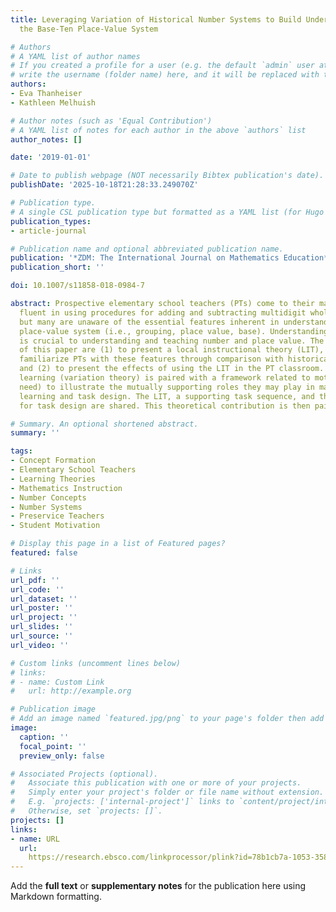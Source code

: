 ```yaml
---
title: Leveraging Variation of Historical Number Systems to Build Understanding of
  the Base-Ten Place-Value System

# Authors
# A YAML list of author names
# If you created a profile for a user (e.g. the default `admin` user at `content/authors/admin/`), 
# write the username (folder name) here, and it will be replaced with their full name and linked to their profile.
authors:
- Eva Thanheiser
- Kathleen Melhuish

# Author notes (such as 'Equal Contribution')
# A YAML list of notes for each author in the above `authors` list
author_notes: []

date: '2019-01-01'

# Date to publish webpage (NOT necessarily Bibtex publication's date).
publishDate: '2025-10-18T21:28:33.249070Z'

# Publication type.
# A single CSL publication type but formatted as a YAML list (for Hugo requirements).
publication_types:
- article-journal

# Publication name and optional abbreviated publication name.
publication: '*ZDM: The International Journal on Mathematics Education*'
publication_short: ''

doi: 10.1007/s11858-018-0984-7

abstract: Prospective elementary school teachers (PTs) come to their mathematics courses
  fluent in using procedures for adding and subtracting multidigit whole numbers,
  but many are unaware of the essential features inherent in understanding the base-ten
  place-value system (i.e., grouping, place value, base). Understanding these features
  is crucial to understanding and teaching number and place value. The research aims
  of this paper are (1) to present a local instructional theory (LIT), designed to
  familiarize PTs with these features through comparison with historical number systems
  and (2) to present the effects of using the LIT in the PT classroom. A theory of
  learning (variation theory) is paired with a framework related to motivation (intellectual
  need) to illustrate the mutually supporting roles they may play in mathematical
  learning and task design. The LIT, a supporting task sequence, and the rationale
  for task design are shared. This theoretical contribution is then paired with evidence

# Summary. An optional shortened abstract.
summary: ''

tags:
- Concept Formation
- Elementary School Teachers
- Learning Theories
- Mathematics Instruction
- Number Concepts
- Number Systems
- Preservice Teachers
- Student Motivation

# Display this page in a list of Featured pages?
featured: false

# Links
url_pdf: ''
url_code: ''
url_dataset: ''
url_poster: ''
url_project: ''
url_slides: ''
url_source: ''
url_video: ''

# Custom links (uncomment lines below)
# links:
# - name: Custom Link
#   url: http://example.org

# Publication image
# Add an image named `featured.jpg/png` to your page's folder then add a caption below.
image:
  caption: ''
  focal_point: ''
  preview_only: false

# Associated Projects (optional).
#   Associate this publication with one or more of your projects.
#   Simply enter your project's folder or file name without extension.
#   E.g. `projects: ['internal-project']` links to `content/project/internal-project/index.md`.
#   Otherwise, set `projects: []`.
projects: []
links:
- name: URL
  url: 
    https://research.ebsco.com/linkprocessor/plink?id=78b1cb7a-1053-3584-9872-9f3591d2975f
---
```


Add the **full text** or **supplementary notes** for the publication here using Markdown formatting.
